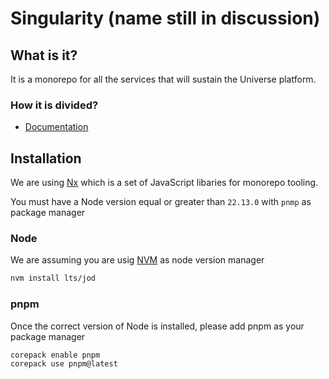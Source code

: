 # Singularity (name still in discussion)

## What is it?

It is a monorepo for all the services that will sustain the Universe platform.

### How it is divided?

- [Documentation](/docs/readme.md)

## Installation

We are using [Nx](https://nx.dev/) which is a set of JavaScript libaries for monorepo tooling.

You must have a Node version equal or greater than `22.13.0` with `pnmp` as package manager

### Node

We are assuming you are usig [NVM](https://github.com/nvm-sh/nvm) as node version manager

```sh
nvm install lts/jod
```

### pnpm

Once the correct version of Node is installed, please add pnpm as your package manager

```sh
corepack enable pnpm
corepack use pnpm@latest
```
